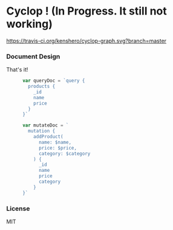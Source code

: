 # Cyclop ! (In Progress. It still not working)

https://travis-ci.org/kenshero/cyclop-graph.svg?branch=master

### Document Design


That's it!

```js
      var queryDoc = `query {
        products {
          _id
          name
          price
        }
      }`

      var mutateDoc = `
        mutation {
          addProduct(
            name: $name,
            price: $price,
            category: $category
          ) {
            _id
            name
            price
            category
          }
      }`
```


### License

MIT